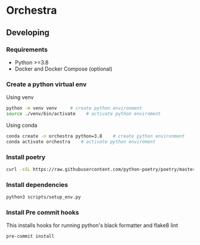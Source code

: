 # Orchestra

## Developing

### Requirements

- Python >=3.8
- Docker and Docker Compose (optional)

### Create a python virtual env

Using venv

```bash
python -m venv venv     # create python environment
source ./venv/bin/activate    # activate python enviroment
```

Using conda

```bash
conda create -n orchestra python=3.8    # create python environment
conda activate orchestra    # activate python enviroment
```

### Install poetry

```bash
curl -sSL https://raw.githubusercontent.com/python-poetry/poetry/master/get-poetry.py | python
```

### Install dependencies

```bash
python3 scripts/setup_env.py
```

### Install Pre commit hooks

This installs hooks for running python's black formatter and flake8 lint

```bash
pre-commit install
```
